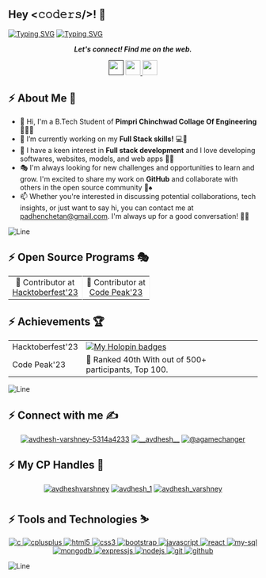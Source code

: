 <h2>Hey <𝚌𝚘𝚍𝚎𝚛𝚜/>! 👋</h2>

[![Typing SVG](https://readme-typing-svg.herokuapp.com?font=Fira+Code&size=50&pause=1000&center=true&vCenter=true&multiline=true&width=1000&height=100&lines=I'm+Chetan+Padhen)](https://git.io/typing-svg)
[![Typing SVG](https://readme-typing-svg.demolab.com?font=Comfortaa&size=70&pause=600&color=18b8d0&center=true&vCenter=true&width=2000&height=200&lines=AN+OPEN+SOURCE+DEVELOPER;A+WEB+DEVELOPER;A+COMPETITIVE+PROGRAMMER)](https://git.io/typing-svg)

<p align='center'>
  <b><i>Let's connect! Find me on the web.</i></b>
</p>

<p align="center">
  <a href=""><img height="30" src="https://img.shields.io/badge/Portfolio-Click-%230e75b6"></a>
  <a href="[https://www.linkedin.com/in/chetan-padhen-501416222/]" target="_blank"><img height="30" src="https://img.shields.io/badge/LinkedIn-Click-%230e75b6">    <a href="[https://twitter.com/ChetanPadhe](https://twitter.com/ChetanPadhen)" target="_blank"><img height="30" src="https://img.shields.io/badge/Twitter-Click-%230e75b6"></a>
</p>

## :zap: About Me 👦
- 👋 Hi, I'm a B.Tech Student of **Pimpri Chinchwad Collage Of Engineering** 🧑‍💻🎉
- 🔭 I’m currently working on my **Full Stack skills!** 💻🚀
- 🎊 I have a keen interest in **Full stack development** and I love developing softwares, websites, models, and web apps 🏈🎯
- 🎭 I'm always looking for new challenges and opportunities to learn and grow. I'm excited to share my work on **GitHub** and collaborate with others in the open source community 🎰♠️
- 📫 Whether you're interested in discussing potential collaborations, tech insights, or just want to say hi, you can contact me at padhenchetan@gmail.com. I'm always up for a good conversation! 📩👋

<!-- ---------------------------------------------------------------------------------------------------------------------------------------------------- -->

![Line](https://user-images.githubusercontent.com/85225156/171937799-8fc9e255-9889-4642-9c92-6df85fb86e82.gif)

## :zap: Open Source Programs 🎭
<table align="center">
  <tr>
    <td style="border-right: 1px solid #eeeeef;" align="center"> 🌟 Contributor at <br> <a href="https://hacktoberfest.com/">Hacktoberfest'23</a> </td>
    <td style="border-right: 1px solid #eeeeef;" align="center"> 🚩 Contributor at <br> <a href="https://postimg.cc/jLVz3PkK">Code Peak'23</a> </td>
    </tr>
</table>

## :zap: Achievements 🏆
<table align="center">
  <tr>
    <td>Hacktoberfest'23</td>
    <td>
      <a href="https://holopin.me/chetax">
        <img src="https://holopin.me/chetax" alt="My Holopin badges" />
      </a>
    </td>
  </tr>
  <tr>
    <td>Code Peak'23</td>
    <td>🏅 Ranked 40th With out of 500+ participants, Top 100.</td>
  </tr>
</table>

</table>

<!-- ---------------------------------------------------------------------------------------------------------------------------------------------------- -->

![Line](https://user-images.githubusercontent.com/85225156/171937799-8fc9e255-9889-4642-9c92-6df85fb86e82.gif)

## :zap: Connect with me ✍️
<p align="center">
  <!-- LinkedIn -->
  <a href="[https://www.linkedin.com/in/chetan-padhen-501416222/)]" target="blank"><img align="center" src="https://img.shields.io/badge/LinkedIn-0077B5?style=for-the-badge&logo=linkedin&logoColor=white" alt="avdhesh-varshney-5314a4233" /></a>
  <!-- X -->
  <a href="https://twitter.com/ChetanPadhe" target="blank"><img align="center" src="https://img.shields.io/badge/X-000000?style=for-the-badge&logo=x&logoColor=white" alt="__avdhesh__" /></a>
   <!-- HashNode -->
  <a href="https://hashnode.com/@Chetan2406" target="blank"><img align="center" src="https://img.shields.io/badge/Hashnode-2962FF?style=for-the-badge&logo=hashnode&logoColor=white" alt="@agamechanger" /></a>
</p>

## :zap: My CP Handles 🎯
<p align="center">
  <!-- LeetCode -->
  <a href="https://leetcode.com/Chetan_24/" target="blank"><img align="center" src="https://img.shields.io/badge/-LeetCode-FFA116?style=for-the-badge&logo=LeetCode&logoColor=black" alt="avdheshvarshney" /></a>
  <!-- CodeChef -->
  <a href="https://www.codechef.com/users/chetan_2406" target="blank"><img align="center" src="https://img.shields.io/badge/-CodeChef-5B4638?style=for-the-badge&logo=CodeChef&logoColor=white" alt="avdhesh_1" /></a>
   <!-- GeeksforGeeks -->
  <a href="https://auth.geeksforgeeks.org/user/padhenchetan" target="blank"><img align="center" src="https://img.shields.io/badge/GeeksforGeeks-298D46?style=for-the-badge&logo=geeksforgeeks&logoColor=white" alt="avdhesh_varshney" /></a>
</p>

## :zap: Tools and Technologies ⛷️
<p align="center">
  <!-- C -->
  <a href="https://www.cprogramming.com/" target="_blank" rel="noreferrer"> <img src="https://img.shields.io/badge/C-00599C?style=for-the-badge&logo=c&logoColor=white" alt="c" /> </a>
  <!-- C++ -->
  <a href="https://www.w3schools.com/cpp/" target="_blank" rel="noreferrer"> <img src="https://img.shields.io/badge/C%2B%2B-00599C?style=for-the-badge&logo=c%2B%2B&logoColor=white" alt="cplusplus" /> </a>
  <!-- HTML5 -->
  <a href="https://www.w3.org/html/" target="_blank" rel="noreferrer"> <img src="https://img.shields.io/badge/HTML5-E34F26?style=for-the-badge&logo=html5&logoColor=white" alt="html5" /> </a>
  <!-- CSS3 -->
  <a href="https://www.w3schools.com/css/" target="_blank" rel="noreferrer"> <img src="https://img.shields.io/badge/CSS3-1572B6?style=for-the-badge&logo=css3&logoColor=white" alt="css3" /> </a>
  <!-- Bootstrap -->
  <a href="https://getbootstrap.com" target="_blank" rel="noreferrer"> <img src="https://img.shields.io/badge/Bootstrap-563D7C?style=for-the-badge&logo=bootstrap&logoColor=white" alt="bootstrap" /> </a>
  <!-- JavaScript -->
  <a href="https://developer.mozilla.org/en-US/docs/Web/JavaScript" target="_blank" rel="noreferrer"> <img src="https://img.shields.io/badge/JavaScript-323330?style=for-the-badge&logo=javascript&logoColor=F7DF1E" alt="javascript" /> </a>
  <!-- React -->
  <a href="https://legacy.reactjs.org/docs/getting-started.html" target="_blank" rel="noreferrer"> <img src="https://img.shields.io/badge/React-20232A?style=for-the-badge&logo=react&logoColor=61DAFB" alt="react" /> </a>
  <!-- My SQL -->
  <a href="https://www.mysql.com/" target="_blank" rel="noreferrer"> <img src="https://img.shields.io/badge/MySQL-005C84?style=for-the-badge&logo=mysql&logoColor=white" alt="my-sql" /> </a>
  <!-- MongoDB -->
  <a href="https://www.mongodb.com/" target="_blank" rel="noreferrer"> <img src="https://img.shields.io/badge/MongoDB-4EA94B?style=for-the-badge&logo=mongodb&logoColor=white" alt="mongodb" /> </a>
   <!-- ExpressJS -->
  <a href="https://expressjs.com/" target="_blank" rel="noreferrer"> <img src="https://img.shields.io/badge/Express%20js-000000?style=for-the-badge&logo=express&logoColor=white" alt="expressjs" /> </a>
  <!-- NodeJS -->
  <a href="https://nodejs.org/en" target="_blank" rel="noreferrer"> <img src="https://img.shields.io/badge/node.js-%2343853D.svg?&style=for-the-badge&logo=node.js&logoColor=white" alt="nodejs" /> </a>
    <!-- Git -->
  <a href="https://git-scm.com/" target="_blank" rel="noreferrer"> <img src="https://img.shields.io/badge/GIT-E44C30?style=for-the-badge&logo=git&logoColor=white" alt="git" /> </a>
  <!-- GitHub -->
  <a href="https://github.com/" target="_blank" rel="noreferrer"> <img src="https://img.shields.io/badge/github-%23121011.svg?&style=for-the-badge&logo=github&logoColor=white" alt="github" /> </a>
  
<!-- ---------------------------------------------------------------------------------------------------------------------------------------------------- -->

![Line](https://user-images.githubusercontent.com/85225156/171937799-8fc9e255-9889-4642-9c92-6df85fb86e82.gif)
